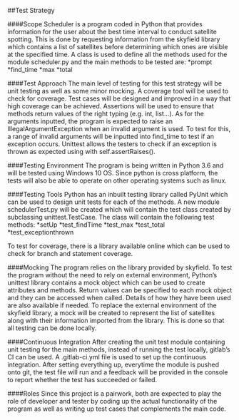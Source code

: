 ##Test Strategy

####Scope
Scheduler is a program coded in Python that provides information for the user about the best time interval to conduct satellite spotting. This is done by requesting information from the skyfield library which contains a list of satellites before determining which ones are visible at the specified time. A class is used to define all the methods used for the module scheduler.py and the main methods to be tested are:
*prompt
*find_time
*max
*total

####Test Approach
The main level of testing for this test strategy will be unit testing as well as some minor mocking. A coverage tool will be used to check for coverage. Test cases will be designed and improved in a way that high coverage can be achieved. Assertions will be used to ensure that methods return values of the right typing (e.g. int, list...). As for the arguments inputted, the program is expected to raise an IllegalArgumentException when an invalid argument is used. To test for this, a range of invalid arguments will be inputted into find_time to test if an exception occurs. Unittest allows the testers to check if an exception is thrown as expected using with self.assertRaises().

####Testing Environment
The program is being written in Python 3.6 and will be tested using Windows 10 OS. Since python is cross platform, the tests will also be able to operate on other operating systems such as linux. 

####Testing Tools
Python has an inbuilt testing library called PyUnit which can be used to design unit tests for each of the methods. A new module schedulerTest.py will be created which will contain the test class created by subclassing unittest.TestCase. The class will contain the following test methods:
*setUp
*test_findTime
*test_max
*test_total 
*test_exceptionthrown

To test for coverage, there is a library available online which can be used to check for branch and statement coverage.



####Mocking
The program relies on the library provided by skyfield. To test the program without the need to rely on external environment, Python’s unittest library contains a mock object which can be used to create attributes and methods. Return values can be specified to each mock object and they can be accessed when called. Details of how they have been used are also available if needed. To replace the external environment of the skyfield library, a mock will be created to represent the list of satellites along with their information imported from the library. This is done so that all testing can be done locally.

####Continuous Integration
After creating the unit test module containing unit testing for the main methods, instead of running the test locally, gitlab’s CI can be used. A .gitlab-ci.yml file is used to set up the continuous integration. After setting everything up, everytime the module is pushed onto git, the test file will run and a feedback will be provided in the console to report whether the test has succeeded or failed. 

####Roles
Since this project is a pairwork, both are expected to play the role of developer and tester by coding up the actual functionality of the program as well as writing up test cases that complements the main code.

